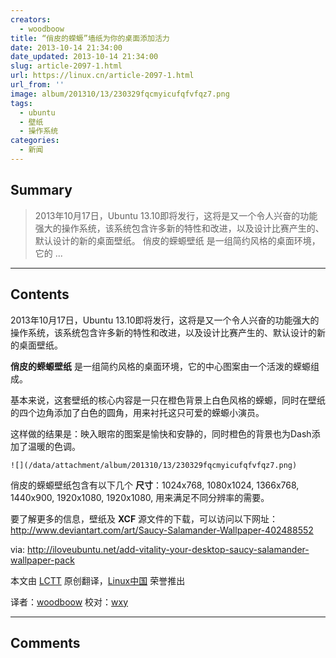 ```yaml
---
creators:
  - woodboow
title: “俏皮的蝾螈”墙纸为你的桌面添加活力
date: 2013-10-14 21:34:00
date_updated: 2013-10-14 21:34:00
slug: article-2097-1.html
url: https://linux.cn/article-2097-1.html
url_from: ''
image: album/201310/13/230329fqcmyicufqfvfqz7.png
tags:
  - ubuntu
  - 壁纸
  - 操作系统
categories:
  - 新闻
---
```


## Summary

> 2013年10月17日，Ubuntu 13.10即将发行，这将是又一个令人兴奋的功能强大的操作系统，该系统包含许多新的特性和改进，以及设计比赛产生的、默认设计的新的桌面壁纸。
> 俏皮的蝾螈壁纸 是一组简约风格的桌面环境，它的 ...

***

<!-- more -->

## Contents

2013年10月17日，Ubuntu 13.10即将发行，这将是又一个令人兴奋的功能强大的操作系统，该系统包含许多新的特性和改进，以及设计比赛产生的、默认设计的新的桌面壁纸。

**俏皮的蝾螈壁纸** 是一组简约风格的桌面环境，它的中心图案由一个活泼的蝾螈组成。

基本来说，这套壁纸的核心内容是一只在橙色背景上白色风格的蝾螈，同时在壁纸的四个边角添加了白色的圆角，用来衬托这只可爱的蝾螈小演员。

这样做的结果是：映入眼帘的图案是愉快和安静的，同时橙色的背景也为Dash添加了温暖的色调。

 `![](/data/attachment/album/201310/13/230329fqcmyicufqfvfqz7.png)`

俏皮的蝾螈壁纸包含有以下几个 **尺寸**：1024x768, 1080x1024, 1366x768, 1440x900, 1920x1080, 1920x1080, 用来满足不同分辨率的需要。

要了解更多的信息，壁纸及 **XCF** 源文件的下载，可以访问以下网址： <http://www.deviantart.com/art/Saucy-Salamander-Wallpaper-402488552>

 

via: <http://iloveubuntu.net/add-vitality-your-desktop-saucy-salamander-wallpaper-pack>

本文由 [LCTT](https://github.com/LCTT/TranslateProject) 原创翻译，[Linux中国](https://linux.cn/) 荣誉推出

译者：[woodboow](https://github.com/woodboow) 校对：[wxy](https://github.com/wxy)

***

## Comments
